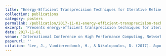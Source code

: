 ```yaml
---
title: "Energy-Efficient Transprecision Techniques for Iterative Refinement"
collection: publications
category: posters
permalink: /publication/2017-11-01-energy-efficient-transprecision-techniques
excerpt: 'Presents energy-efficient transprecision techniques for iterative refinement algorithms to reduce computational energy while maintaining accuracy.'
date: 2017-11-01
venue: 'International Conference on High Performance Computing, Networking, Storage and Analysis (SC) Posters'
paperurl: ''
citation: 'Lee, J., Vandierendonck, H., & Nikolopoulos, D. (2017). &quot;Energy-Efficient Transprecision Techniques for Iterative Refinement.&quot; In <i>Supercomputing''17 (SC17): International Conference on High Performance Computing, Networking, Storage and Analysis</i>.'
---
```

